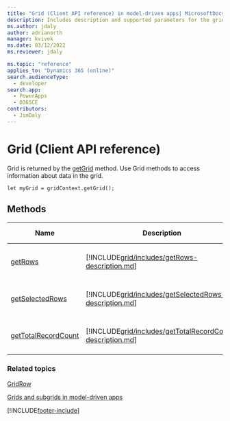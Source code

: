 ```yaml
---
title: "Grid (Client API reference) in model-driven apps| MicrosoftDocs"
description: Includes description and supported parameters for the grid method.
ms.author: jdaly
author: adrianorth
manager: kvivek
ms.date: 03/12/2022
ms.reviewer: jdaly

ms.topic: "reference"
applies_to: "Dynamics 365 (online)"
search.audienceType:
  - developer
search.app: 
  - PowerApps
  - D365CE
contributors:
  - JimDaly
---
```


# Grid (Client API reference)

Grid is returned by the [getGrid](gridcontrol/getGrid.md) method. Use Grid methods to access information about data in the grid.

`let myGrid = gridContext.getGrid();`

## Methods

| Name                                               | Description                                                                                                    | Available for                |
| -------------------------------------------------- | -------------------------------------------------------------------------------------------------------------- | ---------------------------- |
| [getRows](grid/getRows.md)                         | [!INCLUDE[grid/includes/getRows-description.md](grid/includes/getRows-description.md)]                         | Read-only and editable grids |
| [getSelectedRows](grid/getSelectedRows.md)         | [!INCLUDE[grid/includes/getSelectedRows-description.md](grid/includes/getSelectedRows-description.md)]         | Read-only and editable grids |
| [getTotalRecordCount](grid/getTotalRecordCount.md) | [!INCLUDE[grid/includes/getTotalRecordCount-description.md](grid/includes/getTotalRecordCount-description.md)] | Read-only and editable grids |

### Related topics

[GridRow](gridrow.md)

[Grids and subgrids in model-driven apps](../grids.md)

[!INCLUDE[footer-include](../../../../../includes/footer-banner.md)]
